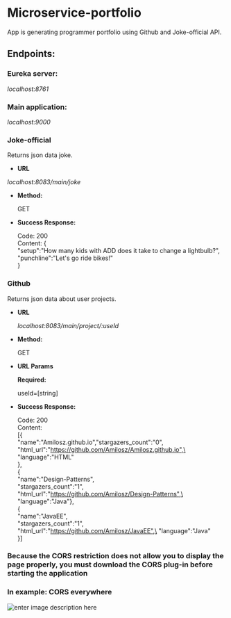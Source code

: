 # Microservice-portfolio

App is generating programmer portfolio using Github and Joke-official API.


## **Endpoints:**

### Eureka server:
*localhost:8761*

### Main application:
*localhost:9000*

### Joke-official

Returns json data joke.
- **URL**

*localhost:8083/main/joke*

- **Method:**

	GET
- **Success Response:**

	Code: 200\
	Content: {\
		    "setup":"How many kids with ADD does it take to change a lightbulb?",  
		    "punchline":"Let's go ride bikes!"\
	}

### Github

Returns json data about user projects.

- **URL**

	*localhost:8083/main/project/:useId*

- **Method:**

	GET

- **URL Params**

	**Required:**

	useId=[string]

- **Success Response:**

	Code: 200\
	Content:\
	[{\
		"name":"Amilosz.github.io","stargazers_count":"0",\
		"html_url":"https://github.com/Amilosz/Amilosz.github.io",\
		"language":"HTML"\
		},\
	{\
		"name":"Design-Patterns",\
		"stargazers_count":"1",\
		"html_url":"https://github.com/Amilosz/Design-Patterns",\
		"language":"Java"},\
	{\
		"name":"JavaEE",\
		"stargazers_count":"1",\
		"html_url":"https://github.com/Amilosz/JavaEE",\
		"language":"Java"\
	}]


### Because the CORS restriction does not allow you to display the page properly, you must download the CORS plug-in before starting the application 
### In example: CORS everywhere 
![enter image description here](https://i.ibb.co/8scNXPW/Przechwytywanie.png)


